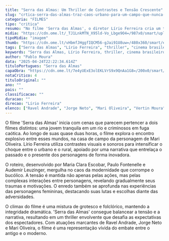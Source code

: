 ```yaml
---
title: "Serra das Almas: Um Thriller de Contrastes e Tensão Crescente"
slug: "crtica-serra-das-almas-traz-caos-urbano-para-um-campo-que-nunca-foi-to-buclico-assim"
categoria: "FILMES"
tipo: "critica"
resumo: "No filme 'Serra das Almas', o diretor Lírio Ferreira cria um thriller onde o caos urbano invade o pacífico campo, revelando um enredo de violência e mistério."
midia: "https://cdn.ome.lt/_TJ1LnkMTN_X95ld-Vo_Lbge9O4=/987x0/smart/uploads/conteudo/fotos/serra_das_almas.jpg"
tipoMidia: "imagem"
thumb: "https://cdn.ome.lt/vHbmfJHggfIQCM56-gJai91U8uw=/480x360/smart/extras/conteudos/serra_das_almas.jpg"
tags: ["Serra das Almas", "Lírio Ferreira", "thriller", "cinema brasileiro", "Mari Oliveira", "tensão", "drama", "contraste urbano rural"]
keywords: "Serra das Almas, Lírio Ferreira, thriller, cinema brasileiro, Mari Oliveira, tensão, drama, contraste urbano rural"
author: "Pablo Moura"
data: "2025-04-24T22:22:34.614Z"
tituloPortugues: "Serra das Almas"
capaObra: "https://cdn.ome.lt/7e4yUExE3olEKLVrS9x9QnAa1G8=/200x0/smart/extras/capas/serra.jpg"
notaCritico: 4
tituloOriginal: ""
ano: ""
pais: ""
classificacao: ""
duracao: ""
direcao: "Lírio Ferreira"
elenco: ["Ravel Andrade", "Jorge Neto", "Mari Oliveira", "Vertin Moura", "Júlia Stockler"]
---
```


O filme 'Serra das Almas' inicia com cenas que parecem pertencer a dois filmes distintos: uma jovem tranquila em um rio e criminosos em fuga caótica. Ao longo de suas quase duas horas, o filme explora o encontro explosivo entre esses mundos, na casa de campo da personagem de Mari Oliveira. Lírio Ferreira utiliza contrastes visuais e sonoros para intensificar o choque entre o urbano e o rural, apoiado por uma narrativa que entrelaça o passado e o presente dos personagens de forma inovadora.

O roteiro, desenvolvido por Maria Clara Escobar, Paulo Fontenelle e Audemir Leuzinger, mergulha no caos da modernidade que corrompe o bucólico. A tensão é mantida não apenas pelas ações, mas pelas complexas interações entre personagens, revelando gradualmente seus traumas e motivações. O enredo também se aprofunda nas experiências das personagens femininas, destacando suas lutas e escolhas diante das adversidades.

O climax do filme é uma mistura de grotesco e folclórico, mantendo a integridade dramática. 'Serra das Almas' consegue balancear a tensão e a narrativa, resultando em um thriller envolvente que desafia as expectativas dos espectadores. Com atuações marcantes de Ravel Andrade, Jorge Neto e Mari Oliveira, o filme é uma representação vívida do embate entre o antigo e o moderno.